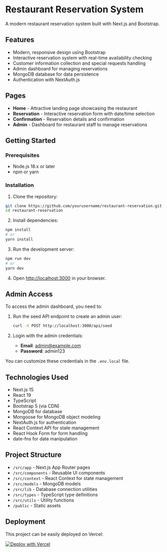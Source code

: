 # Restaurant Reservation System

A modern restaurant reservation system built with Next.js and Bootstrap.

## Features

- Modern, responsive design using Bootstrap
- Interactive reservation system with real-time availability checking
- Customer information collection and special requests handling
- Admin dashboard for managing reservations
- MongoDB database for data persistence
- Authentication with NextAuth.js

## Pages

- **Home** - Attractive landing page showcasing the restaurant
- **Reservation** - Interactive reservation form with date/time selection
- **Confirmation** - Reservation details and confirmation
- **Admin** - Dashboard for restaurant staff to manage reservations

## Getting Started

### Prerequisites

- Node.js 18.x or later
- npm or yarn

### Installation

1. Clone the repository:

```bash
git clone https://github.com/yourusername/restaurant-reservation.git
cd restaurant-reservation
```

2. Install dependencies:

```bash
npm install
# or
yarn install
```

3. Run the development server:

```bash
npm run dev
# or
yarn dev
```

4. Open [http://localhost:3000](http://localhost:3000) in your browser.

## Admin Access

To access the admin dashboard, you need to:

1. Run the seed API endpoint to create an admin user:
   ```bash
   curl -X POST http://localhost:3000/api/seed
   ```

2. Login with the admin credentials:
   - **Email**: admin@example.com
   - **Password**: admin123

You can customize these credentials in the `.env.local` file.

## Technologies Used

- Next.js 15
- React 19
- TypeScript
- Bootstrap 5 (via CDN)
- MongoDB for database
- Mongoose for MongoDB object modeling
- NextAuth.js for authentication
- React Context API for state management
- React Hook Form for form handling
- date-fns for date manipulation

## Project Structure

- `/src/app` - Next.js App Router pages
- `/src/components` - Reusable UI components
- `/src/context` - React Context for state management
- `/src/models` - MongoDB models
- `/src/lib` - Database connection utilities
- `/src/types` - TypeScript type definitions
- `/src/utils` - Utility functions
- `/public` - Static assets

## Deployment

This project can be easily deployed on Vercel:

[![Deploy with Vercel](https://vercel.com/button)](https://vercel.com/new/clone?repository-url=https%3A%2F%2Fgithub.com%2Fyourusername%2Frestaurant-reservation)

